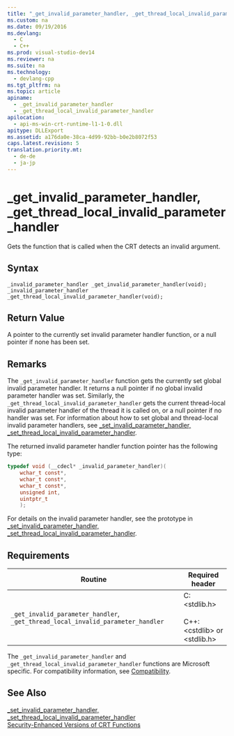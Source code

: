 ```yaml
---
title: "_get_invalid_parameter_handler, _get_thread_local_invalid_parameter_handler"
ms.custom: na
ms.date: 09/19/2016
ms.devlang: 
  - C
  - C++
ms.prod: visual-studio-dev14
ms.reviewer: na
ms.suite: na
ms.technology: 
  - devlang-cpp
ms.tgt_pltfrm: na
ms.topic: article
apiname: 
  - _get_invalid_parameter_handler
  - _get_thread_local_invalid_parameter_handler
apilocation: 
  - api-ms-win-crt-runtime-l1-1-0.dll
apitype: DLLExport
ms.assetid: a176da0e-38ca-4d99-92bb-b0e2b8072f53
caps.latest.revision: 5
translation.priority.mt: 
  - de-de
  - ja-jp
---
```

# _get_invalid_parameter_handler, _get_thread_local_invalid_parameter_handler
Gets the function that is called when the CRT detects an invalid argument.  
  
## Syntax  
  
```  
_invalid_parameter_handler _get_invalid_parameter_handler(void);  
_invalid_parameter_handler _get_thread_local_invalid_parameter_handler(void);  
```  
  
## Return Value  
 A pointer to the currently set invalid parameter handler function, or a null pointer if none has been set.  
  
## Remarks  
 The `_get_invalid_parameter_handler` function gets the currently set global invalid parameter handler. It returns a null pointer if no global invalid parameter handler was set. Similarly, the `_get_thread_local_invalid_parameter_handler` gets the current thread-local invalid parameter handler of the thread it is called on, or a null pointer if no handler was set. For information about how to set global and thread-local invalid parameter handlers, see [_set_invalid_parameter_handler, _set_thread_local_invalid_parameter_handler](../vs140/_set_invalid_parameter_handler--_set_thread_local_invalid_parameter_handler.md).  
  
 The returned invalid parameter handler function pointer has the following type:  
  
```c  
typedef void (__cdecl* _invalid_parameter_handler)(  
    wchar_t const*,  
    wchar_t const*,  
    wchar_t const*,   
    unsigned int,  
    uintptr_t  
    );  
```  
  
 For details on the invalid parameter handler, see the prototype in [_set_invalid_parameter_handler, _set_thread_local_invalid_parameter_handler](../vs140/_set_invalid_parameter_handler--_set_thread_local_invalid_parameter_handler.md).  
  
## Requirements  
  
|Routine|Required header|  
|-------------|---------------------|  
|`_get_invalid_parameter_handler`, `_get_thread_local_invalid_parameter_handler`|C: <stdlib.h><br /><br /> C++: <cstdlib\> or <stdlib.h>|  
  
 The `_get_invalid_parameter_handler` and `_get_thread_local_invalid_parameter_handler` functions are Microsoft specific. For compatibility information, see [Compatibility](../vs140/Compatibility.md).  
  
## See Also  
 [_set_invalid_parameter_handler, _set_thread_local_invalid_parameter_handler](../vs140/_set_invalid_parameter_handler--_set_thread_local_invalid_parameter_handler.md)   
 [Security-Enhanced Versions of CRT Functions](../vs140/Security-Enhanced-Versions-of-CRT-Functions.md)